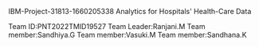  IBM-Project-31813-1660205338
Analytics for Hospitals' Health-Care Data

Team ID:PNT2022TMID19527
Team Leader:Ranjani.M 
Team member:Sandhiya.G
Team member:Vasuki.M
Team member:Sandhana.K
